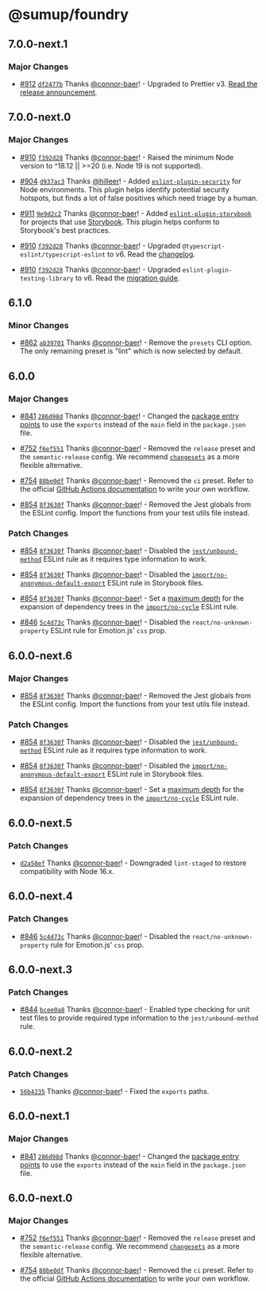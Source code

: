 # @sumup/foundry

## 7.0.0-next.1

### Major Changes

- [#912](https://github.com/sumup-oss/foundry/pull/912) [`df2477b`](https://github.com/sumup-oss/foundry/commit/df2477b745e71ded9bb6bc4abf7bcfe36a914f62) Thanks [@connor-baer](https://github.com/connor-baer)! - Upgraded to Prettier v3. [Read the release announcement](https://prettier.io/blog/2023/07/05/3.0.0.html).

## 7.0.0-next.0

### Major Changes

- [#910](https://github.com/sumup-oss/foundry/pull/910) [`f392d28`](https://github.com/sumup-oss/foundry/commit/f392d28f9ab54dfe9eae203fdb8b4de4a3ede5a8) Thanks [@connor-baer](https://github.com/connor-baer)! - Raised the minimum Node version to ^18.12 || >=20 (i.e. Node 19 is not supported).

- [#904](https://github.com/sumup-oss/foundry/pull/904) [`d937ac3`](https://github.com/sumup-oss/foundry/commit/d937ac3ed6782a2e86951f46eecda85e41ca2431) Thanks [@hilleer](https://github.com/hilleer)! - Added [`eslint-plugin-security`](https://github.com/eslint-community/eslint-plugin-security) for Node environments. This plugin helps identify potential security hotspots, but finds a lot of false positives which need triage by a human.

- [#911](https://github.com/sumup-oss/foundry/pull/911) [`9e9d2c2`](https://github.com/sumup-oss/foundry/commit/9e9d2c278ca3a949390090acbfedc78bcbdce5ae) Thanks [@connor-baer](https://github.com/connor-baer)! - Added [`eslint-plugin-storybook`](https://github.com/storybookjs/eslint-plugin-storybook) for projects that use [Storybook](https://storybook.js.org/). This plugin helps conform to Storybook's best practices.

- [#910](https://github.com/sumup-oss/foundry/pull/910) [`f392d28`](https://github.com/sumup-oss/foundry/commit/f392d28f9ab54dfe9eae203fdb8b4de4a3ede5a8) Thanks [@connor-baer](https://github.com/connor-baer)! - Upgraded `@typescript-eslint/typescript-eslint` to v6. Read the [changelog](https://github.com/typescript-eslint/typescript-eslint/blob/main/CHANGELOG.md).

- [#910](https://github.com/sumup-oss/foundry/pull/910) [`f392d28`](https://github.com/sumup-oss/foundry/commit/f392d28f9ab54dfe9eae203fdb8b4de4a3ede5a8) Thanks [@connor-baer](https://github.com/connor-baer)! - Upgraded `eslint-plugin-testing-library` to v6. Read the [migration guide](https://github.com/testing-library/eslint-plugin-testing-library/blob/main/docs/migration-guides/v6.md).

## 6.1.0

### Minor Changes

- [#862](https://github.com/sumup-oss/foundry/pull/862) [`ab39701`](https://github.com/sumup-oss/foundry/commit/ab3970167451217b3ede70826c96f33ef8c7ac1b) Thanks [@connor-baer](https://github.com/connor-baer)! - Remove the `presets` CLI option. The only remaining preset is "lint" which is now selected by default.

## 6.0.0

### Major Changes

- [#841](https://github.com/sumup-oss/foundry/pull/841) [`286d98d`](https://github.com/sumup-oss/foundry/commit/286d98d5606b6e45efb75cf2ad41e61a974084d5) Thanks [@connor-baer](https://github.com/connor-baer)! - Changed the [package entry points](https://nodejs.org/api/packages.html#package-entry-points) to use the `exports` instead of the `main` field in the `package.json` file.

- [#752](https://github.com/sumup-oss/foundry/pull/752) [`f6ef551`](https://github.com/sumup-oss/foundry/commit/f6ef551c39e27e9fd62f5f57dc140fc024b4171c) Thanks [@connor-baer](https://github.com/connor-baer)! - Removed the `release` preset and the `semantic-release` config. We recommend [`changesets`](https://github.com/changesets/changesets) as a more flexible alternative.

- [#754](https://github.com/sumup-oss/foundry/pull/754) [`88be0df`](https://github.com/sumup-oss/foundry/commit/88be0dffbd7b62b40690868314ff15ef7a7d8223) Thanks [@connor-baer](https://github.com/connor-baer)! - Removed the `ci` preset. Refer to the official [GitHub Actions documentation](https://docs.github.com/en/actions) to write your own workflow.

- [#854](https://github.com/sumup-oss/foundry/pull/854) [`8f3630f`](https://github.com/sumup-oss/foundry/commit/8f3630f9b8f24af5834114891a2cf12012572be9) Thanks [@connor-baer](https://github.com/connor-baer)! - Removed the Jest globals from the ESLint config. Import the functions from your test utils file instead.

### Patch Changes

- [#854](https://github.com/sumup-oss/foundry/pull/854) [`8f3630f`](https://github.com/sumup-oss/foundry/commit/8f3630f9b8f24af5834114891a2cf12012572be9) Thanks [@connor-baer](https://github.com/connor-baer)! - Disabled the [`jest/unbound-method`](https://github.com/jest-community/eslint-plugin-jest/blob/main/docs/rules/unbound-method.md) ESLint rule as it requires type information to work.

- [#854](https://github.com/sumup-oss/foundry/pull/854) [`8f3630f`](https://github.com/sumup-oss/foundry/commit/8f3630f9b8f24af5834114891a2cf12012572be9) Thanks [@connor-baer](https://github.com/connor-baer)! - Disabled the [`import/no-anonymous-default-export`](https://github.com/import-js/eslint-plugin-import/blob/main/docs/rules/no-anonymous-default-export.md) ESLint rule in Storybook files.

- [#854](https://github.com/sumup-oss/foundry/pull/854) [`8f3630f`](https://github.com/sumup-oss/foundry/commit/8f3630f9b8f24af5834114891a2cf12012572be9) Thanks [@connor-baer](https://github.com/connor-baer)! - Set a [maximum depth](https://github.com/import-js/eslint-plugin-import/blob/main/docs/rules/no-cycle.md#maxdepth) for the expansion of dependency trees in the [`import/no-cycle`](https://github.com/import-js/eslint-plugin-import/blob/main/docs/rules/no-cycle.md) ESLint rule.

- [#846](https://github.com/sumup-oss/foundry/pull/846) [`5c4d73c`](https://github.com/sumup-oss/foundry/commit/5c4d73cddc5a53532de8003dde6760baa1849882) Thanks [@connor-baer](https://github.com/connor-baer)! - Disabled the `react/no-unknown-property` ESLint rule for Emotion.js' `css` prop.

## 6.0.0-next.6

### Major Changes

- [#854](https://github.com/sumup-oss/foundry/pull/854) [`8f3630f`](https://github.com/sumup-oss/foundry/commit/8f3630f9b8f24af5834114891a2cf12012572be9) Thanks [@connor-baer](https://github.com/connor-baer)! - Removed the Jest globals from the ESLint config. Import the functions from your test utils file instead.

### Patch Changes

- [#854](https://github.com/sumup-oss/foundry/pull/854) [`8f3630f`](https://github.com/sumup-oss/foundry/commit/8f3630f9b8f24af5834114891a2cf12012572be9) Thanks [@connor-baer](https://github.com/connor-baer)! - Disabled the [`jest/unbound-method`](https://github.com/jest-community/eslint-plugin-jest/blob/main/docs/rules/unbound-method.md) ESLint rule as it requires type information to work.

- [#854](https://github.com/sumup-oss/foundry/pull/854) [`8f3630f`](https://github.com/sumup-oss/foundry/commit/8f3630f9b8f24af5834114891a2cf12012572be9) Thanks [@connor-baer](https://github.com/connor-baer)! - Disabled the [`import/no-anonymous-default-export`](https://github.com/import-js/eslint-plugin-import/blob/main/docs/rules/no-anonymous-default-export.md) ESLint rule in Storybook files.

- [#854](https://github.com/sumup-oss/foundry/pull/854) [`8f3630f`](https://github.com/sumup-oss/foundry/commit/8f3630f9b8f24af5834114891a2cf12012572be9) Thanks [@connor-baer](https://github.com/connor-baer)! - Set a [maximum depth](https://github.com/import-js/eslint-plugin-import/blob/main/docs/rules/no-cycle.md#maxdepth) for the expansion of dependency trees in the [`import/no-cycle`](https://github.com/import-js/eslint-plugin-import/blob/main/docs/rules/no-cycle.md) ESLint rule.

## 6.0.0-next.5

### Patch Changes

- [`d2a58ef`](https://github.com/sumup-oss/foundry/commit/d2a58ef41cb710399168ddf4809e6421bc0270f9) Thanks [@connor-baer](https://github.com/connor-baer)! - Downgraded `lint-staged` to restore compatibility with Node 16.x.

## 6.0.0-next.4

### Patch Changes

- [#846](https://github.com/sumup-oss/foundry/pull/846) [`5c4d73c`](https://github.com/sumup-oss/foundry/commit/5c4d73cddc5a53532de8003dde6760baa1849882) Thanks [@connor-baer](https://github.com/connor-baer)! - Disabled the `react/no-unknown-property` rule for Emotion.js' `css` prop.

## 6.0.0-next.3

### Patch Changes

- [#844](https://github.com/sumup-oss/foundry/pull/844) [`bcee0a8`](https://github.com/sumup-oss/foundry/commit/bcee0a8ef98c43af2f1e38574c5c16335814d912) Thanks [@connor-baer](https://github.com/connor-baer)! - Enabled type checking for unit test files to provide required type information to the `jest/unbound-method` rule.

## 6.0.0-next.2

### Patch Changes

- [`56b4235`](https://github.com/sumup-oss/foundry/commit/56b42352b8867e5530af6fe3acfd8edd2487402f) Thanks [@connor-baer](https://github.com/connor-baer)! - Fixed the `exports` paths.

## 6.0.0-next.1

### Major Changes

- [#841](https://github.com/sumup-oss/foundry/pull/841) [`286d98d`](https://github.com/sumup-oss/foundry/commit/286d98d5606b6e45efb75cf2ad41e61a974084d5) Thanks [@connor-baer](https://github.com/connor-baer)! - Changed the [package entry points](https://nodejs.org/api/packages.html#package-entry-points) to use the `exports` instead of the `main` field in the `package.json` file.

## 6.0.0-next.0

### Major Changes

- [#752](https://github.com/sumup-oss/foundry/pull/752) [`f6ef551`](https://github.com/sumup-oss/foundry/commit/f6ef551c39e27e9fd62f5f57dc140fc024b4171c) Thanks [@connor-baer](https://github.com/connor-baer)! - Removed the `release` preset and the `semantic-release` config. We recommend [`changesets`](https://github.com/changesets/changesets) as a more flexible alternative.

- [#754](https://github.com/sumup-oss/foundry/pull/754) [`88be0df`](https://github.com/sumup-oss/foundry/commit/88be0dffbd7b62b40690868314ff15ef7a7d8223) Thanks [@connor-baer](https://github.com/connor-baer)! - Removed the `ci` preset. Refer to the official [GitHub Actions documentation](https://docs.github.com/en/actions) to write your own workflow.
